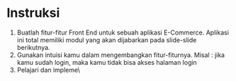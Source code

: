 # Instruksi

1. Buatlah fitur-fitur Front End untuk sebuah aplikasi E-Commerce. Aplikasi ini total memiliki modul yang akan dijabarkan pada slide-slide berikutnya.
2. Gunakan intuisi kamu dalam mengembangkan fitur-fiturnya. Misal : jika kamu sudah login, maka kamu tidak bisa akses halaman login
3. Pelajari dan impleme\
